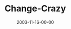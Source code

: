 ---
layout: message
category: message
series: "Crazy Church"
title: "Change-Crazy"
date: 2003-11-16-00-00
message_id: 197
audio: "http://s3.amazonaws.com/crossroads-media/messages/audio/CC_02_11-16-03_Change-Crazy.mp3"
audio-duration: "39:00"
tag: 
 - change
 - crossroads
 - vision
 - decision
 - surrender
 - wells
 - decision-making
explicit: false
---
